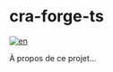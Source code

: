 # cra-forge-ts
[![en](https://img.shields.io/badge/lang-en-yellow.svg)](https://github.com/daholou/cra-forge-ts/blob/main/README.md)

À propos de ce projet...
